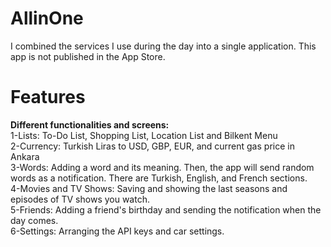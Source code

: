 # AllinOne

I combined the services I use during the day into a single application. This app is not published in the App Store.

# Features
**Different functionalities and screens:** <br/>
1-Lists: To-Do List, Shopping List, Location List and Bilkent Menu <br/>
2-Currency: Turkish Liras to USD, GBP, EUR, and current gas price in Ankara<br/>
3-Words: Adding a word and its meaning. Then, the app will send random words as a notification. There are Turkish, English, and French sections.<br/>
4-Movies and TV Shows: Saving and showing the last seasons and episodes of TV shows you watch.<br/>
5-Friends: Adding a friend's birthday and sending the notification when the day comes.<br/>
6-Settings: Arranging the API keys and car settings.

